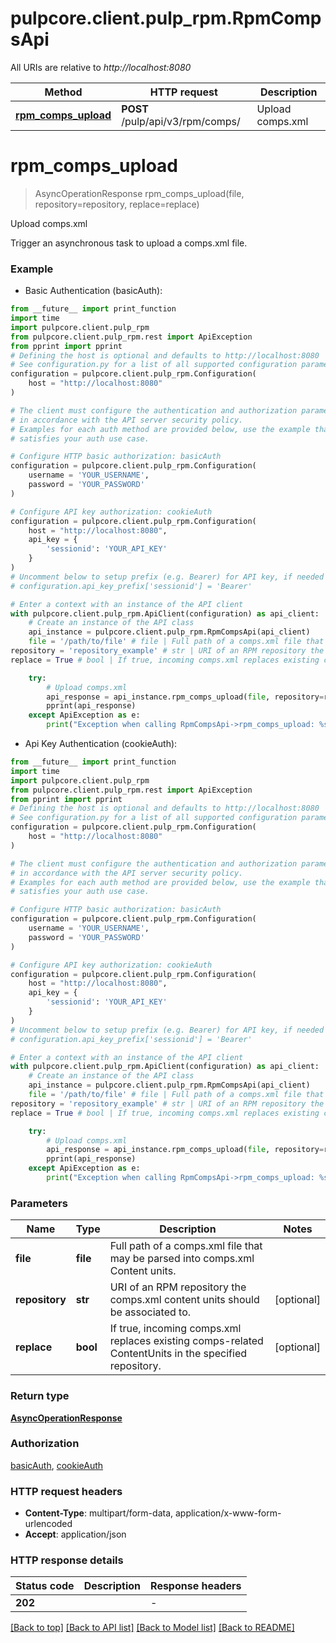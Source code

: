 # pulpcore.client.pulp_rpm.RpmCompsApi

All URIs are relative to *http://localhost:8080*

Method | HTTP request | Description
------------- | ------------- | -------------
[**rpm_comps_upload**](RpmCompsApi.md#rpm_comps_upload) | **POST** /pulp/api/v3/rpm/comps/ | Upload comps.xml


# **rpm_comps_upload**
> AsyncOperationResponse rpm_comps_upload(file, repository=repository, replace=replace)

Upload comps.xml

Trigger an asynchronous task to upload a comps.xml file.

### Example

* Basic Authentication (basicAuth):
```python
from __future__ import print_function
import time
import pulpcore.client.pulp_rpm
from pulpcore.client.pulp_rpm.rest import ApiException
from pprint import pprint
# Defining the host is optional and defaults to http://localhost:8080
# See configuration.py for a list of all supported configuration parameters.
configuration = pulpcore.client.pulp_rpm.Configuration(
    host = "http://localhost:8080"
)

# The client must configure the authentication and authorization parameters
# in accordance with the API server security policy.
# Examples for each auth method are provided below, use the example that
# satisfies your auth use case.

# Configure HTTP basic authorization: basicAuth
configuration = pulpcore.client.pulp_rpm.Configuration(
    username = 'YOUR_USERNAME',
    password = 'YOUR_PASSWORD'
)

# Configure API key authorization: cookieAuth
configuration = pulpcore.client.pulp_rpm.Configuration(
    host = "http://localhost:8080",
    api_key = {
        'sessionid': 'YOUR_API_KEY'
    }
)
# Uncomment below to setup prefix (e.g. Bearer) for API key, if needed
# configuration.api_key_prefix['sessionid'] = 'Bearer'

# Enter a context with an instance of the API client
with pulpcore.client.pulp_rpm.ApiClient(configuration) as api_client:
    # Create an instance of the API class
    api_instance = pulpcore.client.pulp_rpm.RpmCompsApi(api_client)
    file = '/path/to/file' # file | Full path of a comps.xml file that may be parsed into comps.xml Content units.
repository = 'repository_example' # str | URI of an RPM repository the comps.xml content units should be associated to. (optional)
replace = True # bool | If true, incoming comps.xml replaces existing comps-related ContentUnits in the specified repository. (optional)

    try:
        # Upload comps.xml
        api_response = api_instance.rpm_comps_upload(file, repository=repository, replace=replace)
        pprint(api_response)
    except ApiException as e:
        print("Exception when calling RpmCompsApi->rpm_comps_upload: %s\n" % e)
```

* Api Key Authentication (cookieAuth):
```python
from __future__ import print_function
import time
import pulpcore.client.pulp_rpm
from pulpcore.client.pulp_rpm.rest import ApiException
from pprint import pprint
# Defining the host is optional and defaults to http://localhost:8080
# See configuration.py for a list of all supported configuration parameters.
configuration = pulpcore.client.pulp_rpm.Configuration(
    host = "http://localhost:8080"
)

# The client must configure the authentication and authorization parameters
# in accordance with the API server security policy.
# Examples for each auth method are provided below, use the example that
# satisfies your auth use case.

# Configure HTTP basic authorization: basicAuth
configuration = pulpcore.client.pulp_rpm.Configuration(
    username = 'YOUR_USERNAME',
    password = 'YOUR_PASSWORD'
)

# Configure API key authorization: cookieAuth
configuration = pulpcore.client.pulp_rpm.Configuration(
    host = "http://localhost:8080",
    api_key = {
        'sessionid': 'YOUR_API_KEY'
    }
)
# Uncomment below to setup prefix (e.g. Bearer) for API key, if needed
# configuration.api_key_prefix['sessionid'] = 'Bearer'

# Enter a context with an instance of the API client
with pulpcore.client.pulp_rpm.ApiClient(configuration) as api_client:
    # Create an instance of the API class
    api_instance = pulpcore.client.pulp_rpm.RpmCompsApi(api_client)
    file = '/path/to/file' # file | Full path of a comps.xml file that may be parsed into comps.xml Content units.
repository = 'repository_example' # str | URI of an RPM repository the comps.xml content units should be associated to. (optional)
replace = True # bool | If true, incoming comps.xml replaces existing comps-related ContentUnits in the specified repository. (optional)

    try:
        # Upload comps.xml
        api_response = api_instance.rpm_comps_upload(file, repository=repository, replace=replace)
        pprint(api_response)
    except ApiException as e:
        print("Exception when calling RpmCompsApi->rpm_comps_upload: %s\n" % e)
```

### Parameters

Name | Type | Description  | Notes
------------- | ------------- | ------------- | -------------
 **file** | **file**| Full path of a comps.xml file that may be parsed into comps.xml Content units. | 
 **repository** | **str**| URI of an RPM repository the comps.xml content units should be associated to. | [optional] 
 **replace** | **bool**| If true, incoming comps.xml replaces existing comps-related ContentUnits in the specified repository. | [optional] 

### Return type

[**AsyncOperationResponse**](AsyncOperationResponse.md)

### Authorization

[basicAuth](../README.md#basicAuth), [cookieAuth](../README.md#cookieAuth)

### HTTP request headers

 - **Content-Type**: multipart/form-data, application/x-www-form-urlencoded
 - **Accept**: application/json

### HTTP response details
| Status code | Description | Response headers |
|-------------|-------------|------------------|
**202** |  |  -  |

[[Back to top]](#) [[Back to API list]](../README.md#documentation-for-api-endpoints) [[Back to Model list]](../README.md#documentation-for-models) [[Back to README]](../README.md)

